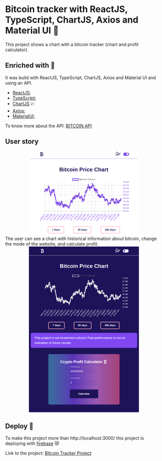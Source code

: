 # Bitcoin tracker with ReactJS, TypeScript, ChartJS, Axios and Material UI 🤑
This project shows a chart with a bitcoin tracker (chart and profit calculator).
## Enriched with 💎
It was build with ReactJS, TypeScript, ChartJS, Axios and Material UI and using an API. 
 * [ReactJS](https://reactjs.org/);
 * [TypeScript](https://www.typescriptlang.org/);
 * [ChartJS](https://www.chartjs.org/) 💹
 * [Axios](https://axios-http.com/docs/intro);
 * [MaterialUI](https://mui.com/pt/);

To know more about the API: <a href='https://oynv41e6xi.execute-api.us-east-1.amazonaws.com/test'>BITCOIN API</a>
## User story
<div align='center'>
<img src='./LightMode.png' alt='light mode' />
</div>
The user can see a chart with historical information about bitcoin, change the mode of the website, and calculate profit.<div align='center'>
<img src='./DarkMode.png' alt='dark mode' />
</div>

## Deploy 🚀
To make this project more than http://localhost:3000/ this project is deploying with [firebase](https://firebase.google.com/) 😻

Link to the project: [Bitcoin Tracker Project](https://bitcoin-chart-project.web.app/)

